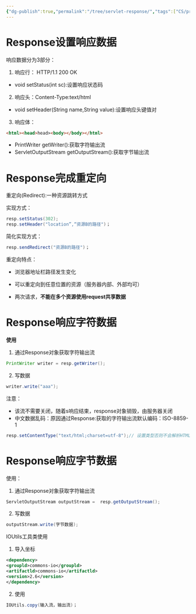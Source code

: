 ```yaml
---
{"dg-publish":true,"permalink":"/tree/servlet-response/","tags":["CS/programming-languages/java/javaweb/web-server/servlet"],"created":"2022-08-13T20:48:49.157+08:00","updated":"2023-08-27T03:52:14.552+08:00"}
---
```



 # Response设置响应数据
 
响应数据分为3部分：
1. 响应行： HTTP/1.1 200 OK
- void setStatus(int sc):设置响应状态码
2. 响应头：Content-Type:text/html
- void setHeader(String name,String value):设置响应头键值对
3. 响应体：
```html
<html><head>head><body></body></html>
```
- PrintWriter getWriter():获取字符输出流
- ServletOutputStream getOutputStream():获取字节输出流

# Response完成重定向

重定向(Redirect):一种资源跳转方式
  
实现方式：

```java
resp.setStatus(302);
resp.setHeader("location”,“资源B的路径")；
``` 
简化实现方式：
```java
resp.sendRedirect("资源B的路径")；
``` 

重定向特点：

- 浏览器地址栏路径发生变化

- 可以重定向到任意位置的资源（服务器内部、外部均可）

- 两次请求，**不能在多个资源使用request共享数据**

# Response响应字符数据

**使用**

1. 通过Response对象获取字符输出流
```java
PrintWriter writer = resp.getWriter();
```
2. 写数据
```java
writer.write("aaa");
```  

注意：
- 该流不需要关闭，随着s响应结束，response对象销毁，由服务器关闭
- 中文数据乱码：原因通过Response:获取的字符输出流默认编码：ISO-8859-1
```java
resp.setContentType("text/html;charset=utf-8");// 设置类型否则不会解析HTML标签
```


# Response响应字节数据

使用：
1. 通过Response对象获取字符输出流
```java
ServletOutputStream outputStream =  resp.getOutputStream();
```
2. 写数据
```java
outputStream.write(字节数据);
```

IOUtils工具类使用

1. 导入坐标
```xml
<dependency>
<groupld>commons-io</groupld>
<artifactld>commons-io</artifactld>
<version>2.6</version>
</dependency>
```
2. 使用
```java
IOUtils.copy(输入流，输出流)；
```